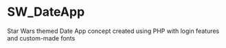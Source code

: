# SW_DateApp
Star Wars themed Date App concept created using PHP with login features and custom-made fonts
